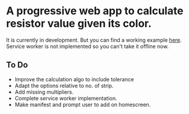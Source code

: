 A progressive web app to calculate resistor value given its color.
==================================================================

It is currently in development. But you can find a working example [here](https://pwas-1.firebaseapp.com/resistor/). Service worker is not implemented so you can't take it offline now.

To Do
-----
* Improve the calculation algo to include tolerance
* Adapt the options relative to no. of strip.
* Add missing multipliers.
* Complete service worker implementation.
* Make manifest and prompt user to add on homescreen.